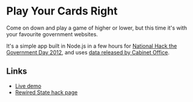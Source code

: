 # Play Your Cards Right

Come on down and play a game of higher or lower, but this time it's with your favourite government websites.

It's a simple app built in Node.js in a few hours for [National Hack the Government Day 2012](http://rewiredstate.org/events/nhtg12), and uses [data released by Cabinet Office](http://data.gov.uk/dataset/central-government-websites-2010-11).

## Links

* [Live demo](http://play-your-cards-right.herokuapp.com/)
* [Rewired State hack page](http://hacks.rewiredstate.org/events/nhtg12/play-your-cards-right)